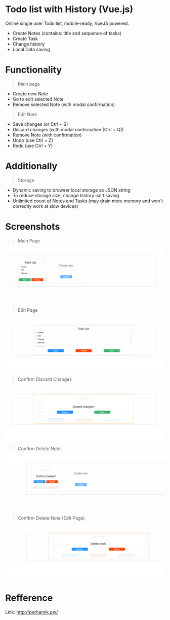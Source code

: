 # Todo list with History (Vue.js)

Online single user Todo list, mobile-ready, VueJS powered.
  - Create Notes (contains: title and sequence of tasks)
  - Create Task
  - Change history
  - Local Data saving

# Functionality
> Main page
- Create new Note
- Go to edit selected Note
- Remove selected Note (with modal confirmation)

> Edit Note
- Save changes (or Ctrl + S)
- Discard changes (with modal confirmation (Ctrl + Q))
- Remove Note (with confirmation)
- Undo (use Ctrl + Z)
- Redo (use Ctrl + Y)

# Additionally
> Storage
- Dynamic saving to browser local storage as JSON string
- To reduce storage size, change history isn't saving
- Unlimited count of Notes and Tasks (may drain more memory and won't correctly work at slow devices)

# Screenshots
> Main Page

![Alt text](/src/main-page.jpg?raw=true "Main Page")

> Edit Page

![Alt text](/src/edit-page.jpg?raw=true "Edit Page")

> Confirm Discard Changes

![Alt text](/src/modal-changes.jpg?raw=true "Discard Changes Confirm (modal)")

> Confirm Delete Note

![Alt text](/src/modal-delete.jpg?raw=true "Delete Note Confirm (modal)")

> Confirm Delete Note (Edit Page)

![Alt text](/src/modal-delete-inside.jpg?raw=true "Delete Note Confirm (modal)")

# Refference
Link: http://perhamik.pw/